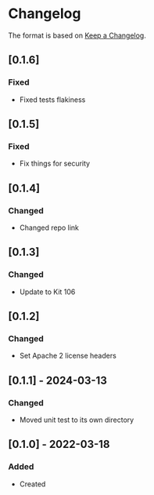 # Changelog
The format is based on [Keep a Changelog](https://keepachangelog.com/en/1.0.0/).

## [0.1.6]
### Fixed
- Fixed tests flakiness

## [0.1.5]
### Fixed
- Fix things for security

## [0.1.4]
### Changed
- Changed repo link

## [0.1.3]
### Changed
- Update to Kit 106

## [0.1.2]
### Changed
- Set Apache 2 license headers

## [0.1.1] - 2024-03-13
### Changed
- Moved unit test to its own directory

## [0.1.0] - 2022-03-18
### Added
- Created
